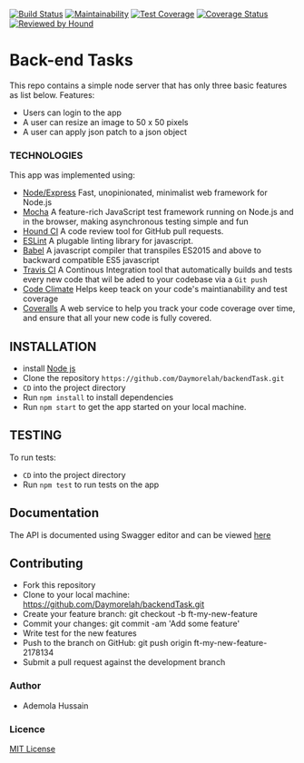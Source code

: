 [![Build Status](https://travis-ci.org/Daymorelah/backendTask.svg?branch=development)](https://travis-ci.org/Daymorelah/backendTask)
[![Maintainability](https://api.codeclimate.com/v1/badges/50d9e9a0e63b4b5d1d5e/maintainability)](https://codeclimate.com/github/Daymorelah/backendTask/maintainability)
[![Test Coverage](https://api.codeclimate.com/v1/badges/50d9e9a0e63b4b5d1d5e/test_coverage)](https://codeclimate.com/github/Daymorelah/backendTask/test_coverage)
[![Coverage Status](https://coveralls.io/repos/github/Daymorelah/backendTask/badge.svg?branch=development)](https://coveralls.io/github/Daymorelah/backendTask?branch=development)
[![Reviewed by Hound](https://img.shields.io/badge/Reviewed_by-Hound-8E64B0.svg)](https://houndci.com)

# Back-end Tasks
This repo contains a simple node server that has only three basic features as list below.
Features:
- Users can login to the app
- A user can resize an image to 50 x 50 pixels
- A user can apply json patch to a json object 

### TECHNOLOGIES
This app was implemented using:
* [Node/Express](https://expressjs.com/) Fast, unopinionated, minimalist web framework for Node.js
* [Mocha](https://mochajs.org/) A feature-rich JavaScript test framework running on Node.js and in the browser, making asynchronous testing simple and fun
* [Hound CI](https://houndci.com) A code review tool for GitHub pull requests.
* [ESLint](https://eslint.org/) A plugable linting library for javascript.
* [Babel](https://babeljs.io/docs/en/) A javascript compiler that transpiles ES2015 and above to backward compatible ES5 javascript
* [Travis CI](https://docs.travis-ci.com/) A Continous Integration tool that automatically builds and tests every new code that wil be aded to your codebase via a `Git push`
* [Code Climate](https://codeclimate.com/) Helps keep teack on your code's maintianability and test coverage
* [Coveralls](https://coveralls.io/) A web service to help you track your code coverage over time, and ensure that all your new code is fully covered. 

## INSTALLATION
 * install [Node js](https://nodejs.org/en/)
 * Clone the repository `https://github.com/Daymorelah/backendTask.git` 
 * `CD` into the project directory
 * Run `npm install` to install dependencies
 * Run `npm start` to get the app started on your local machine.
 
## TESTING
To run tests:
* `CD` into the project directory
* Run `npm test` to run tests on the app

## Documentation
The API is documented using Swagger editor and can be viewed [here](https://app.swaggerhub.com/apis-docs/Daymorelah/Hackerbay/v1)

## Contributing
* Fork this repository
* Clone to your local machine: https://github.com/Daymorelah/backendTask.git
* Create your feature branch: git checkout -b ft-my-new-feature
* Commit your changes: git commit -am 'Add some feature'
* Write test for the new features
* Push to the branch on GitHub: git push origin ft-my-new-feature-2178134
* Submit a pull request against the development branch

### Author
* Ademola Hussain

### Licence
[MIT License](https://github.com/Daymorelah/backendTask/blob/development/LICENSE)
 
